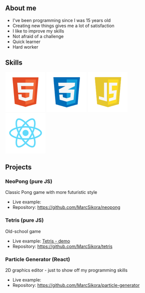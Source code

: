 ## About me

* I've been programming since I was 15 years old
* Creating new things gives me a lot of satisfaction
* I like to improve my skills
* Not afraid of a challenge
* Quick learner
* Hard worker

## Skills
![html](icons/html.png)
![css](icons/css.png) 
![js](icons/js.png) 
![react](icons/react.png) 

## Projects
### NeoPong (pure JS)
Classic Pong game with more futuristic style
* Live example: 
* Repository: https://github.com/MarcSikora/neopong

### Tetris (pure JS)
Old-school game
* Live example: [Tetris - demo](http://memor37.hekko24.pl/tetris/)
* Repository: https://github.com/MarcSikora/tetris

### Particle Generator (React)
2D graphics editor - just to show off my programming skills
* Live example: 
* Repository: https://github.com/MarcSikora/particle-generator
